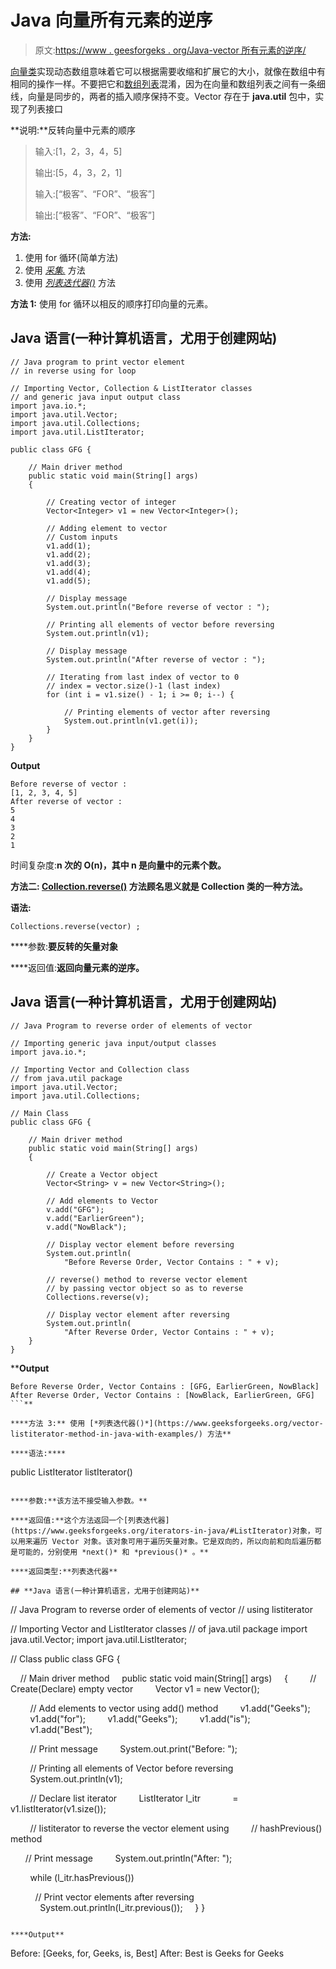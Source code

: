 # Java 向量所有元素的逆序

> 原文:[https://www . geesforgeks . org/Java-vector 所有元素的逆序/](https://www.geeksforgeeks.org/reverse-order-of-all-elements-of-java-vector/)

[向量类](https://www.geeksforgeeks.org/java-util-vector-class-java/)实现动态数组意味着它可以根据需要收缩和扩展它的大小，就像在数组中有相同的操作一样。不要把它和[数组列表](https://www.geeksforgeeks.org/arraylist-in-java/)混淆，因为在向量和数组列表之间有一条细线，向量是同步的，两者的插入顺序保持不变。Vector 存在于 **java.util** 包中，实现了列表接口

**说明:**反转向量中元素的顺序

> 输入:[1，2，3，4，5]
> 
> 输出:[5，4，3，2，1]
> 
> 输入:[“极客”、“FOR”、“极客”]
> 
> 输出:[“极客”、“FOR”、“极客”]

**方法:**

1.  使用 for 循环(简单方法)
2.  使用 [*采集.*](https://www.geeksforgeeks.org/collections-reverse-java-examples/) 方法
3.  使用 [*列表迭代器()*](https://www.geeksforgeeks.org/vector-listiterator-method-in-java-with-examples/) 方法

**方法 1:** 使用 for 循环以相反的顺序打印向量的元素。

## Java 语言(一种计算机语言，尤用于创建网站)

```
// Java program to print vector element
// in reverse using for loop

// Importing Vector, Collection & ListIterator classes
// and generic java input output class
import java.io.*;
import java.util.Vector;
import java.util.Collections;
import java.util.ListIterator;

public class GFG {

    // Main driver method
    public static void main(String[] args)
    {

        // Creating vector of integer
        Vector<Integer> v1 = new Vector<Integer>();

        // Adding element to vector
        // Custom inputs
        v1.add(1);
        v1.add(2);
        v1.add(3);
        v1.add(4);
        v1.add(5);

        // Display message
        System.out.println("Before reverse of vector : ");

        // Printing all elements of vector before reversing
        System.out.println(v1);

        // Display message
        System.out.println("After reverse of vector : ");

        // Iterating from last index of vector to 0
        // index = vector.size()-1 (last index)
        for (int i = v1.size() - 1; i >= 0; i--) {

            // Printing elements of vector after reversing
            System.out.println(v1.get(i));
        }
    }
}
```

**Output**

```
Before reverse of vector : 
[1, 2, 3, 4, 5]
After reverse of vector : 
5
4
3
2
1
```

时间复杂度:**n 次的 O(n)，其中 n 是向量中的元素个数。**

****方法二:** [Collection.reverse()](https://www.geeksforgeeks.org/collections-reverse-java-examples/) 方法顾名思义就是 Collection 类的一种方法。**

****语法:****

```
Collections.reverse(vector) ;
```

****参数:**要反转的矢量对象**

****返回值:**返回向量元素的逆序。**

## **Java 语言(一种计算机语言，尤用于创建网站)**

```
// Java Program to reverse order of elements of vector

// Importing generic java input/output classes
import java.io.*;

// Importing Vector and Collection class
// from java.util package
import java.util.Vector;
import java.util.Collections;

// Main Class
public class GFG {

    // Main driver method
    public static void main(String[] args)
    {

        // Create a Vector object
        Vector<String> v = new Vector<String>();

        // Add elements to Vector
        v.add("GFG");
        v.add("EarlierGreen");
        v.add("NowBlack");

        // Display vector element before reversing
        System.out.println(
            "Before Reverse Order, Vector Contains : " + v);

        // reverse() method to reverse vector element
        // by passing vector object so as to reverse
        Collections.reverse(v);

        // Display vector element after reversing
        System.out.println(
            "After Reverse Order, Vector Contains : " + v);
    }
}
```

****Output**

```
Before Reverse Order, Vector Contains : [GFG, EarlierGreen, NowBlack]
After Reverse Order, Vector Contains : [NowBlack, EarlierGreen, GFG]
```** 

****方法 3:** 使用 [*列表迭代器()*](https://www.geeksforgeeks.org/vector-listiterator-method-in-java-with-examples/) 方法**

****语法:****

```
public ListIterator listIterator()
```

****参数:**该方法不接受输入参数。**

****返回值:**这个方法返回一个[列表迭代器](https://www.geeksforgeeks.org/iterators-in-java/#ListIterator)对象，可以用来遍历 Vector 对象。该对象可用于遍历矢量对象。它是双向的，所以向前和向后遍历都是可能的，分别使用 *next()* 和 *previous()* 。**

****返回类型:**列表迭代器**

## **Java 语言(一种计算机语言，尤用于创建网站)**

```
// Java Program to reverse order of elements of vector
// using listiterator

// Importing Vector and ListIterator classes
// of java.util package
import java.util.Vector;
import java.util.ListIterator;

// Class
public class GFG {

    // Main driver method
    public static void main(String[] args)
    {
        // Create(Declare) empty vector
        Vector<String> v1 = new Vector<String>();

        // Add elements to vector using add() method
        v1.add("Geeks");
        v1.add("for");
        v1.add("Geeks");
        v1.add("is");
        v1.add("Best");

        // Print message
        System.out.print("Before: ");

        // Printing all elements of Vector before reversing
        System.out.println(v1);

        // Declare list iterator
        ListIterator<String> l_itr
            = v1.listIterator(v1.size());

        // Iistiterator to reverse the vector element using
        // hashPrevious() method

      // Print message
        System.out.println("After: ");

        while (l_itr.hasPrevious())

          // Print vector elements after reversing
            System.out.println(l_itr.previous());
    }
}
```

****Output**

```
Before: [Geeks, for, Geeks, is, Best]
After: 
Best
is
Geeks
for
Geeks
```**
